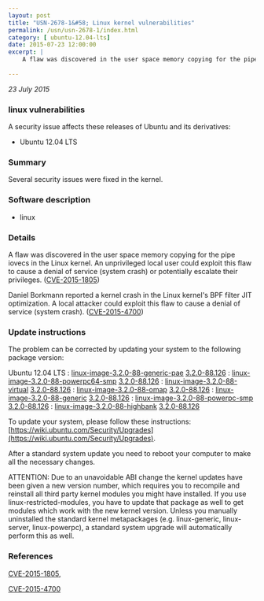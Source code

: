 ```yaml
---
layout: post
title: "USN-2678-1&#58; Linux kernel vulnerabilities"
permalink: /usn/usn-2678-1/index.html
category: [ ubuntu-12.04-lts]
date: 2015-07-23 12:00:00
excerpt: |
    A flaw was discovered in the user space memory copying for the pipe iovecs in the Linux kernel. An unprivileged local user could exploit this flaw to cause a denial of service (system crash) or potentially escalate their privileges. ([CVE-2015-1805](http://people.ubuntu.com/~ubuntu-security/cve/CVE-2015-1805))
    
--- 
```

 
 

*23 July 2015*

### linux vulnerabilities

A security issue affects these releases of Ubuntu and its derivatives:

* Ubuntu 12.04 LTS

### Summary

Several security issues were fixed in the kernel. 

### Software description

* linux 

### Details

A flaw was discovered in the user space memory copying for the pipe iovecs in the Linux kernel. An unprivileged local user could exploit this flaw to cause a denial of service (system crash) or potentially escalate their privileges. ([CVE-2015-1805](http://people.ubuntu.com/~ubuntu-security/cve/CVE-2015-1805))

Daniel Borkmann reported a kernel crash in the Linux kernel&#39;s BPF filter JIT optimization. A local attacker could exploit this flaw to cause a denial of service (system crash). ([CVE-2015-4700](http://people.ubuntu.com/~ubuntu-security/cve/CVE-2015-4700)) 

### Update instructions

The problem can be corrected by updating your system to the following package version:

Ubuntu 12.04 LTS
 : [linux-image-3.2.0-88-generic-pae](https://launchpad.net/ubuntu/+source/linux) <span> [3.2.0-88.126](https://launchpad.net/ubuntu/+source/linux/3.2.0-88.126) </span> 
 : [linux-image-3.2.0-88-powerpc64-smp](https://launchpad.net/ubuntu/+source/linux) <span> [3.2.0-88.126](https://launchpad.net/ubuntu/+source/linux/3.2.0-88.126) </span> 
 : [linux-image-3.2.0-88-virtual](https://launchpad.net/ubuntu/+source/linux) <span> [3.2.0-88.126](https://launchpad.net/ubuntu/+source/linux/3.2.0-88.126) </span> 
 : [linux-image-3.2.0-88-omap](https://launchpad.net/ubuntu/+source/linux) <span> [3.2.0-88.126](https://launchpad.net/ubuntu/+source/linux/3.2.0-88.126) </span> 
 : [linux-image-3.2.0-88-generic](https://launchpad.net/ubuntu/+source/linux) <span> [3.2.0-88.126](https://launchpad.net/ubuntu/+source/linux/3.2.0-88.126) </span> 
 : [linux-image-3.2.0-88-powerpc-smp](https://launchpad.net/ubuntu/+source/linux) <span> [3.2.0-88.126](https://launchpad.net/ubuntu/+source/linux/3.2.0-88.126) </span> 
 : [linux-image-3.2.0-88-highbank](https://launchpad.net/ubuntu/+source/linux) <span> [3.2.0-88.126](https://launchpad.net/ubuntu/+source/linux/3.2.0-88.126) </span> 

To update your system, please follow these instructions: [https://wiki.ubuntu.com/Security/Upgrades](https://wiki.ubuntu.com/Security/Upgrades).

After a standard system update you need to reboot your computer to make all the necessary changes.

ATTENTION: Due to an unavoidable ABI change the kernel updates have been given a new version number, which requires you to recompile and reinstall all third party kernel modules you might have installed. If you use linux-restricted-modules, you have to update that package as well to get modules which work with the new kernel version. Unless you manually uninstalled the standard kernel metapackages (e.g. linux-generic, linux-server, linux-powerpc), a standard system upgrade will automatically perform this as well. 

### References

 
 [CVE-2015-1805](http://people.ubuntu.com/~ubuntu-security/cve/CVE-2015-1805), 

 [CVE-2015-4700](http://people.ubuntu.com/~ubuntu-security/cve/CVE-2015-4700)
 

